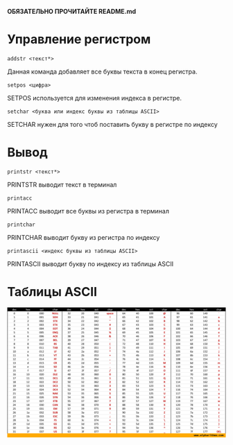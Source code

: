 **ОБЯЗАТЕЛЬНО ПРОЧИТАЙТЕ README.md**

# Управление регистром

```
addstr <текст*>
```
Данная команда добавляет все буквы текста в конец регистра.


```
setpos <цифра>
```
SETPOS используется для изменения индекса в регистре.

```
setchar <буква или индекс буквы из таблицы ASCII>
```
SETCHAR нужен для того чтоб поставить букву в регистре по индексу

# Вывод

```
printstr <текст*>
```
PRINTSTR выводит текст в терминал

```
printacc
```
PRINTACC выводит все буквы из регистра в терминал

```
printchar
```
PRINTCHAR выводит букву из регистра по индексу

```
printascii <индекс буквы из таблицы ASCII>
```
PRINTASCII выводит букву по индексу из таблицы ASCII

# Таблицы ASCII

<img src="ascii.jpg"/>